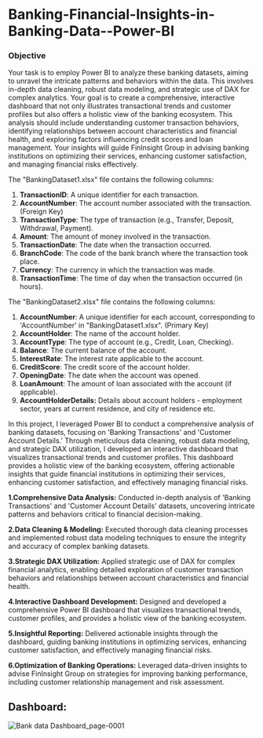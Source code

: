 # Banking-Financial-Insights-in-Banking-Data--Power-BI

### **Objective**

Your task is to employ Power BI to analyze these banking datasets, aiming to unravel the intricate patterns and behaviors within the data. This involves in-depth data cleaning, robust data modeling, and strategic use of DAX for complex analytics. Your goal is to create a comprehensive, interactive dashboard that not only illustrates transactional trends and customer profiles but also offers a holistic view of the banking ecosystem. This analysis should include understanding customer transaction behaviors, identifying relationships between account characteristics and financial health, and exploring factors influencing credit scores and loan management. Your insights will guide FinInsight Group in advising banking institutions on optimizing their services, enhancing customer satisfaction, and managing financial risks effectively.

The "BankingDataset1.xlsx" file contains the following columns:

1. **TransactionID**: A unique identifier for each transaction. 
2. **AccountNumber**: The account number associated with the transaction. (Foreign Key)
3. **TransactionType**: The type of transaction (e.g., Transfer, Deposit, Withdrawal, Payment).
4. **Amount**: The amount of money involved in the transaction.
5. **TransactionDate**: The date when the transaction occurred.
6. **BranchCode**: The code of the bank branch where the transaction took place.
7. **Currency**: The currency in which the transaction was made.
8. **TransactionTime**: The time of day when the transaction occurred (in hours).

The "BankingDataset2.xlsx" file contains the following columns:

1. **AccountNumber**: A unique identifier for each account, corresponding to 'AccountNumber' in "BankingDataset1.xlsx". (Primary Key)
2. **AccountHolder**: The name of the account holder.
3. **AccountType**: The type of account (e.g., Credit, Loan, Checking).
4. **Balance**: The current balance of the account.
5. **InterestRate**: The interest rate applicable to the account.
6. **CreditScore**: The credit score of the account holder.
7. **OpeningDate**: The date when the account was opened.
8. **LoanAmount**: The amount of loan associated with the account (if applicable).
9. **AccountHolderDetails:** Details about account holders - employment sector, years at current residence, and city of residence etc.   



In this project, I leveraged Power BI to conduct a comprehensive analysis of banking datasets, focusing on 'Banking Transactions' and 'Customer Account Details.' Through meticulous data cleaning, robust data modeling, and strategic DAX utilization, I developed an interactive dashboard that visualizes transactional trends and customer profiles. This dashboard provides a holistic view of the banking ecosystem, offering actionable insights that guide financial institutions in optimizing their services, enhancing customer satisfaction, and effectively managing financial risks.


**1.Comprehensive Data Analysis:** Conducted in-depth analysis of 'Banking Transactions' and 'Customer Account Details' datasets, uncovering intricate patterns and behaviors critical to financial decision-making.

**2.Data Cleaning & Modeling:** Executed thorough data cleaning processes and implemented robust data modeling techniques to ensure the integrity and accuracy of complex banking datasets.

**3.Strategic DAX Utilization:** Applied strategic use of DAX for complex financial analytics, enabling detailed exploration of customer transaction behaviors and relationships between account characteristics and financial health.

**4.Interactive Dashboard Development:** Designed and developed a comprehensive Power BI dashboard that visualizes transactional trends, customer profiles, and provides a holistic view of the banking ecosystem.

**5.Insightful Reporting:** Delivered actionable insights through the dashboard, guiding banking institutions in optimizing services, enhancing customer satisfaction, and effectively managing financial risks.

**6.Optimization of Banking Operations:** Leveraged data-driven insights to advise FinInsight Group on strategies for improving banking performance, including customer relationship management and risk assessment.

## Dashboard:
![Bank data Dashboard_page-0001](https://github.com/user-attachments/assets/83808162-3199-4732-a90e-c26188dc7e80)

